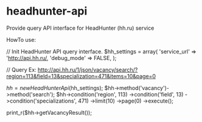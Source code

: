 headhunter-api
==============

Provide query API interface for HeadHunter (hh.ru) service

HowTo use:

  // Init HeadHunter API query interface.
  $hh_settings = array(
    'service_url' => 'http://api.hh.ru/,
    'debug_mode' => FALSE,
  );

// Query Ex: http://api.hh.ru/1/json/vacancy/search/?region=113&field=13&specialization=471&items=10&page=0

  $hh = new HeadHunterApi($hh_settings);
  $hh->method('vacancy')->method('search');
  $hh->condition('region', 113)
    ->condition('field', 13)
    ->condition('specializations', 471)
    ->limit(10)
    ->page(0)
    ->execute();

print_r($hh->getVacancyResult());
